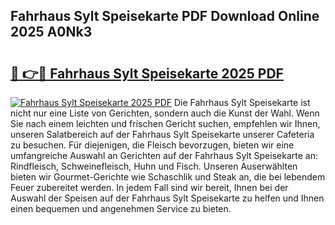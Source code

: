 ## Fahrhaus Sylt Speisekarte PDF Download Online 2025 A0Nk3

# <h2><a href="http://gcbo7p.nevu.top/?p=Fahrhaus+Sylt+Speisekarte">🔗 👉🔴 Fahrhaus Sylt Speisekarte 2025 PDF</a></h2>

[![Fahrhaus Sylt Speisekarte 2025 PDF](https://i.imgur.com/dBaPXMq.png)](http://gcbo7p.nevu.top/?p=Fahrhaus+Sylt+Speisekarte)
Die Fahrhaus Sylt Speisekarte ist nicht nur eine Liste von Gerichten, sondern auch die Kunst der Wahl. Wenn Sie nach einem leichten und frischen Gericht suchen, empfehlen wir Ihnen, unseren Salatbereich auf der Fahrhaus Sylt Speisekarte unserer Cafeteria zu besuchen. Für diejenigen, die Fleisch bevorzugen, bieten wir eine umfangreiche Auswahl an Gerichten auf der Fahrhaus Sylt Speisekarte an: Rindfleisch, Schweinefleisch, Huhn und Fisch. Unseren Auserwählten bieten wir Gourmet-Gerichte wie Schaschlik und Steak an, die bei lebendem Feuer zubereitet werden. In jedem Fall sind wir bereit, Ihnen bei der Auswahl der Speisen auf der Fahrhaus Sylt Speisekarte zu helfen und Ihnen einen bequemen und angenehmen Service zu bieten.
